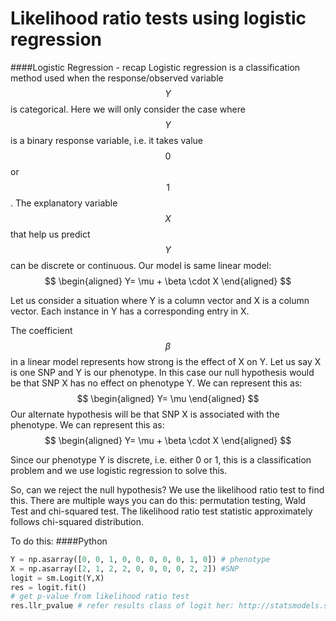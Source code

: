 # Likelihood ratio tests using logistic regression

####Logistic Regression - recap
Logistic regression is a classification method used when the response/observed variable $$Y$$ is categorical. Here we will only consider the case where $$Y$$ is a binary response variable, i.e. it takes value $$0$$ or $$1$$. The explanatory variable $$X$$ that help us predict $$Y$$ can be discrete or continuous. Our model is same linear model:
$$
\begin{aligned}
Y= \mu + \beta \cdot X
\end{aligned}
$$

Let us consider a situation where Y is a column vector and X is a column vector. Each instance in Y has a corresponding entry in X.

The coefficient $$\beta$$ in a linear model represents how strong is the effect of X on Y. Let us say X is one SNP and Y is our phenotype. In this case our null hypothesis would be that SNP X has no effect on phenotype Y. We can represent this as:
$$
\begin{aligned}
Y= \mu
\end{aligned}
$$
Our alternate hypothesis will be that SNP X is associated with the phenotype. We can represent this as:
$$
\begin{aligned}
Y= \mu + \beta \cdot X
\end{aligned}
$$

Since our phenotype Y is discrete, i.e. either 0 or 1, this is a classification problem and we use logistic regression to solve this.

So, can we reject the null hypothesis? We use the likelihood ratio test to find this. There are multiple ways you can do this: permutation testing, Wald Test and chi-squared test. The likelihood ratio test statistic approximately follows chi-squared distribution.

To do this:
####Python

```python
Y = np.asarray([0, 0, 1, 0, 0, 0, 0, 0, 1, 0]) # phenotype
X = np.asarray([2, 1, 2, 2, 0, 0, 0, 0, 2, 2]) #SNP
logit = sm.Logit(Y,X)
res = logit.fit()
# get p-value from likelihood ratio test
res.llr_pvalue # refer results class of logit her: http://statsmodels.sourceforge.net/0.6.0/generated/statsmodels.discrete.discrete_model.LogitResults.html
```

```R

```